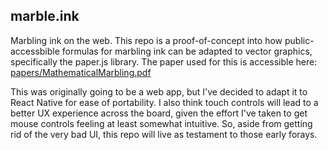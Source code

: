 ## marble.ink
Marbling ink on the web. 
This repo is a proof-of-concept into how public-accessbible formulas for marbling ink can be adapted to vector graphics, specifically the paper.js library. The paper used for this is accessible here: [papers/MathematicalMarbling.pdf](https://github.com/samueljlopes/marble.ink/blob/08483ed4be8a5dcd2058e2983e8dc7fefa8b242d/papers/MathematicalMarbling.pdf)

This was originally going to be a web app, but I've decided to adapt it to React Native for ease of portability. I also think touch controls will lead to a better UX experience across the board, given the effort I've taken to get mouse controls feeling at least somewhat intuitive. 
So, aside from getting rid of the very bad UI, this repo will live as testament to those early forays. 
